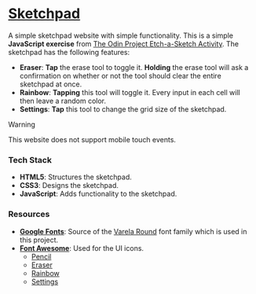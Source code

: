 # [Sketchpad](https://enetwarch.github.io/sketchpad/)

A simple sketchpad website with simple functionality. This is a simple **JavaScript exercise** from [The Odin Project Etch-a-Sketch Activity](https://www.theodinproject.com/lessons/foundations-etch-a-sketch). The sketchpad has the following features: 

* **Eraser**: **Tap** the erase tool to toggle it. **Holding** the erase tool will ask a confirmation on whether or not the tool should clear the entire sketchpad at once.
* **Rainbow**: **Tapping** this tool will toggle it. Every input in each cell will then leave a random color.
* **Settings**: **Tap** this tool to change the grid size of the sketchpad.

> [!WARNING]
> This website does not support mobile touch events.

### Tech Stack

* **HTML5**: Structures the sketchpad.
* **CSS3**: Designs the sketchpad.
* **JavaScript**: Adds functionality to the sketchpad.

### Resources

* **[Google Fonts](https://fonts.google.com/)**: Source of the [Varela Round](https://fonts.google.com/specimen/Varela+Round) font family which is used in this project.
* [**Font Awesome**](https://fontawesome.com/): Used for the UI icons.
    * [Pencil](https://fontawesome.com/icons/pencil)
    * [Eraser](https://fontawesome.com/icons/eraser)
    * [Rainbow](https://fontawesome.com/icons/rainbow)
    * [Settings](https://fontawesome.com/icons/gear)
